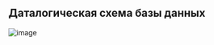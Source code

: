 ## Даталогическая схема базы данных

![image](https://github.com/user-attachments/assets/311f1f2f-b6ab-49a5-a402-1e2d7252b83a)
